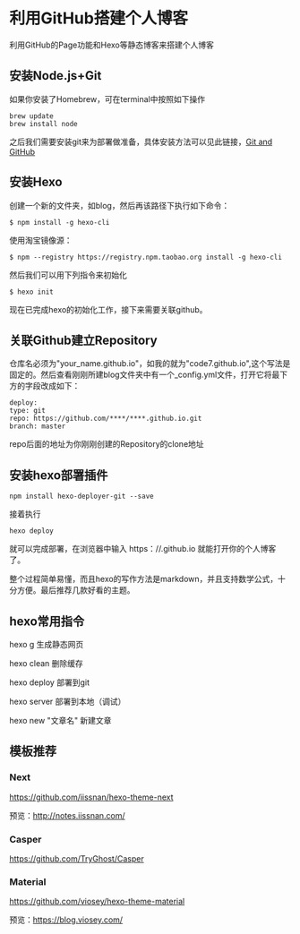 # 利用GitHub搭建个人博客

利用GitHub的Page功能和Hexo等静态博客来搭建个人博客

## 安装Node.js+Git

如果你安装了Homebrew，可在terminal中按照如下操作

```
brew update
brew install node
```

之后我们需要安装git来为部署做准备，具体安装方法可以见此链接，[Git and GitHub](http://sourabhbajaj.com/mac-setup/Git/README.html)

## 安装Hexo

创建一个新的文件夹，如blog，然后再该路径下执行如下命令：

```
$ npm install -g hexo-cli
```

使用淘宝镜像源：

```
$ npm --registry https://registry.npm.taobao.org install -g hexo-cli
```

然后我们可以用下列指令来初始化

```
$ hexo init
```

现在已完成hexo的初始化工作，接下来需要关联github。

## 关联Github建立Repository

仓库名必须为"your_name.github.io"，如我的就为"code7.github.io",这个写法是固定的。然后查看刚刚所建blog文件夹中有一个_config.yml文件，打开它将最下方的字段改成如下：

```
deploy:
type: git
repo: https://github.com/****/****.github.io.git
branch: master
```

repo后面的地址为你刚刚创建的Repository的clone地址

## 安装hexo部署插件

```
npm install hexo-deployer-git --save
```

接着执行

```
hexo deploy
```

就可以完成部署，在浏览器中输入 https：//.github.io 就能打开你的个人博客了。

整个过程简单易懂，而且hexo的写作方法是markdown，并且支持数学公式，十分方便。最后推荐几款好看的主题。

## hexo常用指令

hexo g 生成静态网页

hexo clean 删除缓存

hexo deploy 部署到git

hexo server 部署到本地（调试）

hexo new "文章名" 新建文章

## 模板推荐

### Next

https://github.com/iissnan/hexo-theme-next

预览：http://notes.iissnan.com/

### Casper

https://github.com/TryGhost/Casper

### Material

https://github.com/viosey/hexo-theme-material

预览：https://blog.viosey.com/

